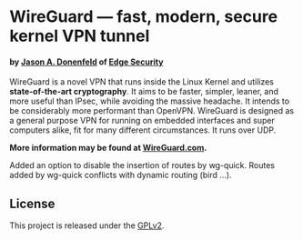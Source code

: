 # WireGuard &mdash; fast, modern, secure kernel VPN tunnel
#### by [Jason A. Donenfeld](mailto:Jason@zx2c4.com) of [Edge Security](https://www.edgesecurity.com/)

WireGuard is a novel VPN that runs inside the Linux Kernel and utilizes **state-of-the-art cryptography**. It aims to be faster, simpler, leaner, and more useful than IPsec, while avoiding the massive headache. It intends to be considerably more performant than OpenVPN. WireGuard is designed as a general purpose VPN for running on embedded interfaces and super computers alike, fit for many different circumstances. It runs over UDP.

**More information may be found at [WireGuard.com](https://www.wireguard.com/).**

Added an option to disable the insertion of routes by wg-quick. Routes added by wg-quick conflicts with dynamic routing (bird ...).<br />

## License

This project is released under the [GPLv2](COPYING).
